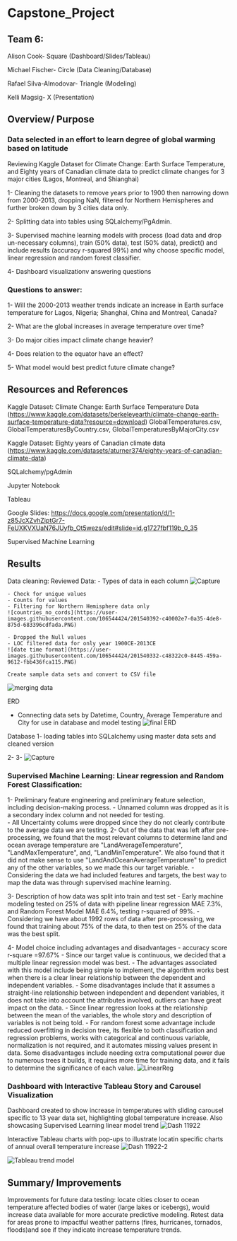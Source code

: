 # Capstone_Project

## Team 6:
Alison Cook- Square (Dashboard/Slides/Tableau)

Michael Fischer- Circle (Data Cleaning/Database)

Rafael Silva-Almodovar- Triangle (Modeling)

Kelli Magsig- X (Presentation)


## Overview/ Purpose
### Data selected in an effort to learn degree of global warming based on latitude 

Reviewing Kaggle Dataset for Climate Change: Earth Surface Temperature, and Eighty years of Canadian climate data to predict climate changes for 3 major cities (Lagos, Montreal, and Shianghai)

1- Cleaning the datasets to remove years prior to 1900 then narrowing down from 2000-2013, dropping NaN, filtered for Northern Hemispheres and further broken down by 3 cities data only.

2- Splitting data into tables using SQLalchemy/PgAdmin.

3- Supervised machine learning models with process (load data and drop un-necessary columns), train (50% data), test (50% data), predict() and include results (accuracy r-squared 99%) and why choose specific model, linear regression and random forest classifier. 

4- Dashboard visualizationv answering questions


### Questions to answer:

1- Will the 2000-2013 weather trends indicate an increase in Earth surface temperature for Lagos, Nigeria; Shanghai, China and Montreal, Canada?

2- What are the global increases in average temperature over time?

3- Do major cities impact climate change heavier?

4- Does relation to the equator have an effect?

5- What model would best predict future climate change? 


## Resources and References
Kaggle Dataset: Climate Change: Earth Surface Temperature Data (https://www.kaggle.com/datasets/berkeleyearth/climate-change-earth-surface-temperature-data?resource=download)
GlobalTemperatures.csv, GlobalTemperaturesByCountry.csv, GlobalTemperaturesByMajorCity.csv

Kaggle Dataset: Eighty years of Canadian climate data (https://www.kaggle.com/datasets/aturner374/eighty-years-of-canadian-climate-data)

SQLalchemy/pgAdmin

Jupyter Notebook

Tableau

Google Slides: https://docs.google.com/presentation/d/1-z85JcXZvhZiptGr7-FeUXKVXUaN76JUyfb_Ot5wezs/edit#slide=id.g1727fbf119b_0_35

Supervised Machine Learning


## Results
Data cleaning: 
	Reviewed Data:
	- Types of data in each column
	![Capture](https://user-images.githubusercontent.com/106544424/201540347-870c9177-50f4-43d4-9bdb-0e30c17f8899.PNG)

	- Check for unique values
	- Counts for values
	- Filtering for Northern Hemisphere data only
	![countries_no_cords](https://user-images.githubusercontent.com/106544424/201540392-c40002e7-0a35-4de8-875d-683396cdfada.PNG)

	- Dropped the Null values
	- LOC filtered data for only year 1900CE-2013CE
	![date time format](https://user-images.githubusercontent.com/106544424/201540332-c48322c0-8445-459a-9612-fbb436fca115.PNG)

	Create sample data sets and convert to CSV file
![merging data](https://user-images.githubusercontent.com/106544424/201540335-64b435db-4662-4ea3-8418-6154438f2b59.PNG)


ERD
- Connecting data sets by Datetime, Country, Average Temperature and City for use in database and model testing
![final ERD](https://user-images.githubusercontent.com/106544424/201540239-6b50e348-8fff-44fe-a45c-b18d2b195a5c.png)

Database
1- loading tables into SQLalchemy using master data sets and cleaned version 


2- 
3-
![Capture](https://user-images.githubusercontent.com/106544424/199624661-3b35a639-209a-484e-a04d-b8ac86e493a5.PNG)


### Supervised Machine Learning: Linear regression and Random Forest Classification:

1- Preliminary feature engineering and preliminary feature selection, including decision-making process.
	- Unnamed column was dropped as it is a secondary index column and not needed for testing. 	
		- All Uncertainty colums were dropped since they do not clearly contribute to the average data we are testing.
2- Out of the data that was left after pre-processing, we found that the most relevant columns to determine land and ocean average temperature are "LandAverageTemperature", "LandMaxTemperature", and, "LandMinTemperature". We also found that it did not make sense to use "LandAndOceanAverageTemperature" to predict any of the other variables, so we made this our target variable. 
	- Considering the data we had included features and targets, the best way to map the data was through supervised machine learning.
	
3- Description of how data was split into train and test set
	- Early machine modeling tested on 25% of data with pipeline linear regression MAE 7.3%, and Random Forest Model MAE 6.4%, testing r-squared of 99%.
	- Considering we have about 1992 rows of data after pre-processing, we found that training about 75% of the data, to then test on 25% of the data was the best split.

4- Model choice including advantages and disadvantages
	- accuracy score r-square =97.67%
	- Since our target value is continuous, we decided that a multiple linear regression model was best. 
	- The advantages associated with this model include being simple to implement, the algorithm works best when there is a clear linear relationship between the dependent and independent variables. 
	- Some disadvantages include that it assumes a straight-line relationship between independent and dependent variables, it does not take into account the attributes involved, outliers can have great impact on the data.
	- Since linear regression looks at the relationship between the mean of the variables, the whole story and description of variables is not being told. 
	- For random forest some advantage include reduced overfitting in decision tree, its flexible to both classification and regression problems, works with categorical and continuous variable, normalization is not required, and it automates missing values present in data. Some disadvantages include needing extra computational power due to numerous trees it builds, it requires more time for training data, and it fails to determine the significance of each value.
![LinearReg](https://user-images.githubusercontent.com/106544424/201238944-977cc328-b8b6-4600-bde5-0b8667d9d9a8.png)
 

### Dashboard with Interactive Tableau Story and Carousel Visualization
Dashboard created to show increase in temperatures with sliding carousel specific to 13 year data set, highlighting global temperature increase. Also showcasing Supervised Learning linear model trend
![Dash 11922](https://user-images.githubusercontent.com/106544424/201239187-a84e16a8-313d-4ae4-bc2a-02d71fbbe769.png)

Interactive Tableau charts with pop-ups to illustrate locatin specific charts of annual overall temperature increase
![Dash 11922-2](https://user-images.githubusercontent.com/106544424/201239201-8d2d825c-c440-48b7-b9d7-0d9d76b92f91.png)
	
![Tableau trend model](https://user-images.githubusercontent.com/106544424/199624753-4d85f91b-fbde-4911-a330-3345f1383798.png)


## Summary/ Improvements
 Improvements for future data testing: locate cities closer to ocean temperature affected bodies of water (large lakes or icebergs), would increase data available for more accurate predictive modeling. 
 Retest data for areas prone to impactful weather patterns (fires, hurricanes, tornados, floods)and see if they indicate increase temperature trends.



